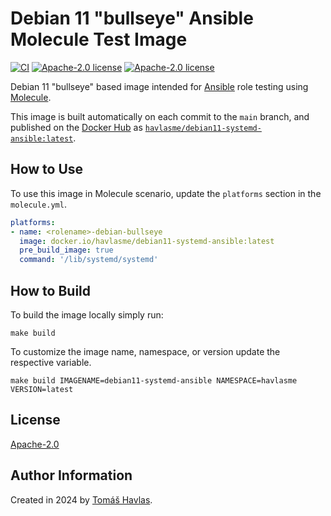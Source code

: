Debian 11 "bullseye" Ansible Molecule Test Image
================================================

[![CI][gitlabci-image]][gitlabci-link]
[![Apache-2.0 license][dockerhub-image]][dockerhub-link]
[![Apache-2.0 license][license-image]][license-link]

Debian 11 "bullseye" based image intended for [Ansible](https://www.ansible.com/) role testing using [Molecule](https://ansible.readthedocs.io/projects/molecule/).

This image is built automatically on each commit to the `main` branch, and published on the [Docker Hub](https://hub.docker.com/) as [`havlasme/debian11-systemd-ansible:latest`](https://hub.docker.com/r/havlasme/debian11-systemd-ansible).

How to Use
----------

To use this image in Molecule scenario, update the `platforms` section in the `molecule.yml`.

```yaml title="molecule.yml"
platforms:
- name: <rolename>-debian-bullseye
  image: docker.io/havlasme/debian11-systemd-ansible:latest
  pre_build_image: true
  command: '/lib/systemd/systemd'
```

How to Build
------------

To build the image locally simply run:

```shell
make build
```

To customize the image name, namespace, or version update the respective variable.

```shell
make build IMAGENAME=debian11-systemd-ansible NAMESPACE=havlasme VERSION=latest
```

License
-------

[Apache-2.0][license-link]

Author Information
------------------

Created in 2024 by [Tomáš Havlas](https://havlas.me/).


[license-image]: https://img.shields.io/badge/license-Apache2.0-blue.svg?style=flat-square
[license-link]: LICENSE

[dockerhub-image]: https://img.shields.io/docker/pulls/havlasme/debian11-systemd-ansible?style=flat-square
[dockerhub-link]: https://hub.docker.com/r/havlasme/debian11-systemd-ansible

[gitlabci-image]: https://img.shields.io/gitlab/pipeline-status/havlas.me/docker-debian11-systemd-ansible?style=flat-square
[gitlabci-link]: https://gitlab.com/havlas.me/docker-debian11-systemd-ansible/-/pipelines
